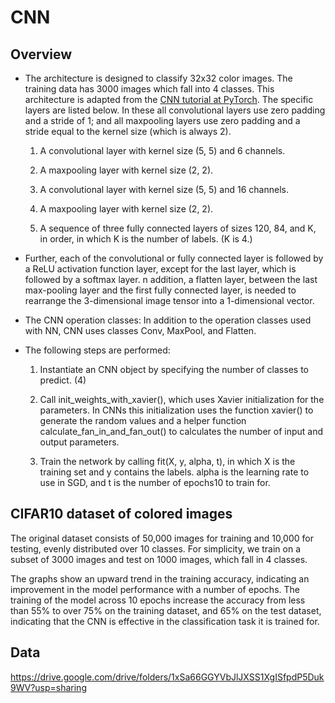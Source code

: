 # CNN

## Overview

- The architecture is designed to classify 32x32 color images. The training data has 3000 images which fall into 4 classes. This architecture is adapted from the [CNN tutorial at PyTorch](https://pytorch.org/tutorials/beginner/blitz/cifar10_tutorial.html). The specific layers are listed below. In these all convolutional layers use zero padding and a stride of 1; and all maxpooling layers use zero padding and a stride equal to the kernel size (which is always 2).

    1. A convolutional layer with kernel size (5, 5) and 6 channels.

    2. A maxpooling layer with kernel size (2, 2).

    3. A convolutional layer with kernel size (5, 5) and 16 channels.

    4. A maxpooling layer with kernel size (2, 2).

    5. A sequence of three fully connected layers of sizes 120, 84, and K, in order, in which K is the number of labels. (K is 4.)

- Further, each of the convolutional or fully connected layer is followed by a ReLU activation function layer, except for the last layer, which is followed by a softmax layer. n addition, a flatten layer, between the last max-pooling layer and the first fully connected layer, is needed to rearrange the 3-dimensional image tensor into a 1-dimensional vector.

- The CNN operation classes: In addition to the operation classes used with NN, CNN uses classes Conv, MaxPool, and Flatten.

- The following steps are performed:

    1. Instantiate an CNN object by specifying the number of classes to predict. (4)

    2. Call init_weights_with_xavier(), which uses Xavier initialization for the parameters. In CNNs this initialization uses the function xavier() to generate the random values and a helper function calculate_fan_in_and_fan_out() to calculates the number of input and output parameters.

    3. Train the network by calling fit(X, y, alpha, t), in which X is the training set and y contains the labels. alpha is the learning rate to use in SGD, and t is the number of epochs10 to train for.

## CIFAR10 dataset of colored images

The original dataset consists of 50,000 images for training and 10,000 for testing, evenly distributed over 10 classes. For simplicity, we train on a subset of 3000 images and test on 1000 images, which fall in 4 classes.

The graphs show an upward trend in the training accuracy, indicating an improvement in the model performance with a number of epochs. The training of the model across 10 epochs increase the accuracy from less than 55% to over 75% on the training dataset, and 65% on the test dataset, indicating that the CNN is effective in the classification task it is trained for.

## Data

https://drive.google.com/drive/folders/1xSa66GGYVbJlJXSS1XgISfpdP5Duk9WV?usp=sharing